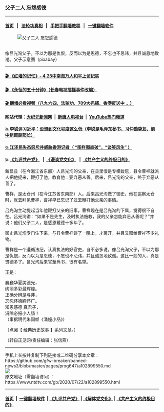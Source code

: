 ### 父子二人 忘怨感德
------------------------

#### [首页](https://github.com/gfw-breaker/banned-news3/blob/master/README.md) &nbsp;&nbsp;|&nbsp;&nbsp; [法轮功真相](https://github.com/begood0513/basic/blob/master/README.md)  &nbsp;&nbsp;|&nbsp;&nbsp; [手把手翻墙教程](https://github.com/gfw-breaker/guides/wiki)  &nbsp;&nbsp;|&nbsp;&nbsp; [一键翻墙软件](https://github.com/gfw-breaker/nogfw/blob/master/README.md)  



<div><div class="featured_image">
 <figure>
  <img alt="父子二人 忘怨感德" src="https://i.ntdtv.com/assets/uploads/2020/07/2020-07-22_155009-800x450.jpg"/>
 </figure><br/>
 <span class="caption">
  像吕光洵父子，不以为那是仇恨，反而以为是恩德，不忘也不忌讳，并且诚恳地致谢。父子示意图（pixabay）
 </span>
</div>
</div><hr/>

#### [ 🎬  《红墙的记忆》- 4.25中南海万人和平上访纪实](http://141.164.39.94:10000/videos/legend/425.html)

#### [ 🎬  《永恒的五十分钟》（长春电视插播事件改编） ](http://141.164.39.94:10000/videos/news/ComingForYou-2.html)

#### [ 🎬  翻墙必看视频（八九六四、法轮功、709大抓捕、香港反送中 ...）](https://github.com/gfw-breaker/links/blob/master/banned.md)

#### 网站代理：[大纪元新闻网](http://167.172.10.89:10080/gb/) &nbsp;|&nbsp; [新唐人电视台](http://167.172.10.89:8808/gb/) &nbsp;|&nbsp; [YouTube热门频道](http://158.247.203.241/youtube.html)

#### [ 💥 李锐评习近平：没想到文化程度这么低（李锐是毛泽东秘书、习仲勋挚友、前中组部副部长）](http://141.164.39.94:10000/videos/res/Communist/lirui-xi.html)

#### [ 💥 江泽民失态怒斥并威胁香港记者（ “图样图森破”，“谈笑风生” ）](http://141.164.39.94:10000/videos/res/realjzm/naive.html)

####  💥 [《九评共产党》](http://141.164.39.94:10000/videos/res/jiuping/) &nbsp; |&nbsp; [《漫谈党文化》](http://141.164.39.94:10000/videos/res/mtdwh/) &nbsp; |&nbsp; [《共产主义的终极目的》](http://141.164.39.94:10000/videos/res/zjmd/)  

<div><div class="post_content" itemprop="articleBody">
 <p>
  新昌县（在今浙江省东部）人吕光洵的父亲，在县里很是专横跋扈，县令曹祥就派人把他捉来，鞭打了他，教育他：要弃恶从善。后来，吕光洵的父亲，终于弃恶从善了。
 </p>
 <p>
  曹祥，是太仓州（在今江苏省东南部）人。后来吕光洵做了御史，他在巡察太仓时，就去拜见曹祥，曹祥早已忘记了过去鞭打他父亲的事情。
 </p>
 <p>
  吕光洵主动提起当年他鞭打父亲的旧事。曹祥现在是吕光洵的下属，觉得很不自在。吕光洵讲：“如果不是先生，及时执法施教，我的父亲怎能弃恶从善呢？”并说：他们父子二人，是感恩戴德十多年了。
 </p>
 <p>
  御史吕光洵专门住下来，与县令曹祥谈了一晚上，才离开，并且又赠给曹祥不少礼物。
 </p>
 <p>
  曹祥是一个遵循法纪，认真执法的好官吏，自不必多说。像吕光洵父子，不以为那是仇恨，反而以为是恩德，不忘也不忌讳，并且诚恳地致谢。这比一般的人，真是贤德多了。吕光洵后来官至尚书，很有名望。
 </p>
 <p>
  正是：
 </p>
 <p>
  巍巍华夏美德光，
  <br/>
  绚丽多彩最辉煌。
  <br/>
  正确分辨是与非，
  <br/>
  忘怨怀德胸怀广。
  <br/>
  <ok href="https://www.ntdtv.com/gb/知恩感德.htm">
   知恩感德
  </ok>
  真君子，
  <br/>
  涓隙必报小人肠！
  <br/>
  （事据明代朱国帧《涌幢小品》）
 </p>
 <p>
  （点阅【
  <ok href="https://www.ntdtv.com/gb/经典历史故事.htm">
   经典历史故事
  </ok>
  】系列文章。）
 </p>
 <p>
  （转自正见网/责任编辑：张信燕）
 </p>
 <div class="single_ad">
 </div>
</div>
</div>
<hr/>
手机上长按并复制下列链接或二维码分享本文章：<br/>
https://github.com/gfw-breaker/banned-news3/blob/master/pages/prog647/a102899550.md <br/>
<a href='https://github.com/gfw-breaker/banned-news3/blob/master/pages/prog647/a102899550.md'><img src='https://github.com/gfw-breaker/banned-news3/blob/master/pages/prog647/a102899550.md.png'/></a> <br/>
原文地址（需翻墙访问）：https://www.ntdtv.com/gb/2020/07/22/a102899550.html


------------------------
#### [首页](https://github.com/gfw-breaker/banned-news3/blob/master/README.md) &nbsp;|&nbsp; [一键翻墙软件](https://github.com/gfw-breaker/nogfw/blob/master/README.md) &nbsp;| [《九评共产党》](https://github.com/gfw-breaker/9ping.md/blob/master/README.md#九评之一评共产党是什么) | [《解体党文化》](https://github.com/gfw-breaker/jtdwh.md/blob/master/README.md) | [《共产主义的终极目的》](https://github.com/gfw-breaker/gczydzjmd.md/blob/master/README.md)


<img src='http://gfw-breaker.win/banned-news3/pages/prog647/a102899550.md' width='0px' height='0px'/>